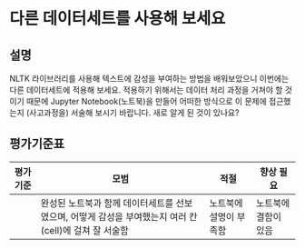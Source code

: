 # 다른 데이터세트를 사용해 보세요

## 설명

NLTK 라이브러리를 사용해 텍스트에 감성을 부여하는 방법을 배워보았으니 이번에는 다른 데이터세트에 적용해 보세요. 적용하기 위해서는 데이터 처리 과정을 거쳐야 할 것이기 때문에 Jupyter Notebook(노트북)을 만들어 어떠한 방식으로 이 문제에 접근했는지 (사고과정을) 서술해 보시기 바랍니다. 새로 알게 된 것이 있나요?

## 평가기준표

| 평가기준 | 모범                                                                                            | 적절                 | 향상 필요           |
| -------- | ---------------------------------------------------------------------------------------------- | -------------------- | ------------------ |
|          | 완성된 노트북과 함께 데이터세트를 선보였으며, 어떻게 감성을 부여했는지 여러 칸(cell)에 걸쳐 잘 서술함 | 노트북에 설명이 부족함 | 노트북에 결함이 있음 |
